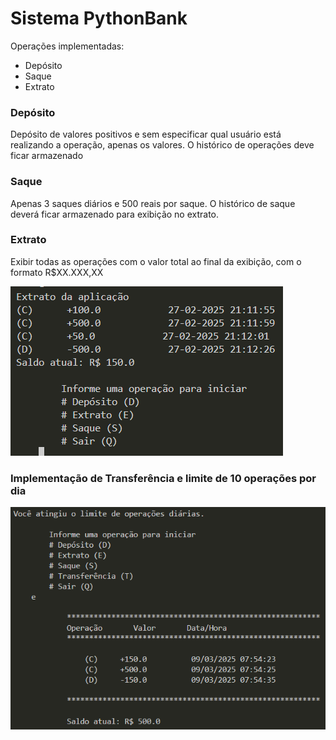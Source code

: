 # Sistema PythonBank
Operações implementadas:
* Depósito
* Saque
* Extrato

### Depósito
Depósito de valores positivos e sem especificar qual usuário está realizando a operação, apenas os valores.
O histórico de operações deve ficar armazenado

### Saque
Apenas 3 saques diários e 500 reais por saque.
O histórico de saque deverá ficar armazenado para exibição no extrato.

### Extrato
Exibir todas as operações com o valor total ao final da exibição, com o formato R$XX.XXX,XX

![Extrato](image.png)

### Implementação de Transferência e limite de 10 operações por dia
![Implementação de Transferência e limite de 10 operações por dia](image-1.png)
